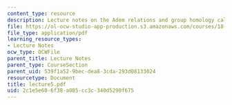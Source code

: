 ```yaml
---
content_type: resource
description: Lecture notes on the Adem relations and group homology calculations.
file: https://ol-ocw-studio-app-production.s3.amazonaws.com/courses/18-917-topics-in-algebraic-topology-the-sullivan-conjecture-fall-2007/2c1e5e606f38a085cc3c340d5290f675_lecture5.pdf
file_type: application/pdf
learning_resource_types:
- Lecture Notes
ocw_type: OCWFile
parent_title: Lecture Notes
parent_type: CourseSection
parent_uid: 539f1a52-9bec-dea8-3cda-293d08133024
resourcetype: Document
title: lecture5.pdf
uid: 2c1e5e60-6f38-a085-cc3c-340d5290f675
---
```

